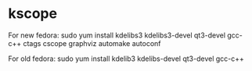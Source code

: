 kscope
======
For new fedora:
sudo yum install kdelibs3 kdelibs3-devel qt3-devel gcc-c++ ctags cscope graphviz automake autoconf

For old fedora:
sudo yum install kdelib3 kdelibs-devel qt3-devel gcc-c++
